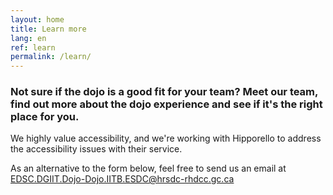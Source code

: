 ```yaml
---
layout: home
title: Learn more
lang: en
ref: learn
permalink: /learn/
---
```

### Not sure if the dojo is a good fit for your team? Meet our team, find out more about the dojo experience and see if it's the right place for you.

We highly value accessibility, and we're working with Hipporello to address the accessibility issues with their service. 

As an alternative to the form below, feel free to send us an email at <a href="mailto:EDSC.DGIIT.DOJO-DOJO.IITB.ESDC@hrsdc-rhdcc.gc.ca">EDSC.DGIIT.Dojo-Dojo.IITB.ESDC@hrsdc-rhdcc.gc.ca</a>

<script src="https://portal.hipporello.net/default/embed.js?formId=44e5cc5a8d1649bcaa0afd86510c9254"></script>


